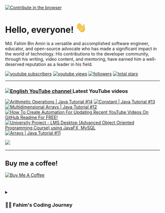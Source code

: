 [![Contribute in the browser](https://gitpod.io/button/open-in-gitpod.svg)](https://gitpod.io/#https://github.com/FahimFBA/FahimFBA)

# Hello, everyone! <img src="./img/wave.gif" width="35px" height= "35px">

Md. Fahim Bin Amin is a versatile and accomplished software engineer, educator, and open-source advocate who has made a significant impact in the world of technology. His contributions to the developer community, through his writing, video content, and mentoring, have earned him a well-deserved reputation as a leader in his field.

   <p align="left">
      <a href="https://www.youtube.com/@FahimAmin?sub_confirmation=1">
         <img alt="youtube subscribers" title="Subscribe to my YouTube channel" src="https://custom-icon-badges.demolab.com/youtube/channel/subscribers/UCG97GCUifMS2Vm28tgXQi0Q?color=%23E05D44&label=SUBSCRIBE&logo=video&logoColor=white&style=for-the-badge&labelColor=CE4630"/></a> 
      <a href="https://www.youtube.com/@FahimAmin">
         <img alt="youtube views" title="YouTube views" src="https://custom-icon-badges.demolab.com/youtube/channel/views/UCG97GCUifMS2Vm28tgXQi0Q?color=%23E1AD0E&logo=eye&logoColor=white&style=for-the-badge&labelColor=C79600"/></a> 
      <a href="https://github.com/FahimFBA?tab=followers">
         <img alt="followers" title="Follow me on Github" src="https://custom-icon-badges.demolab.com/github/followers/FahimFBA?color=236ad3&labelColor=1155ba&style=for-the-badge&logo=person-add&label=Follow&logoColor=white"/></a>
      <a href="https://github.com/FahimFBA?tab=repositories&sort=stargazers">
         <img alt="total stars" title="Total stars on GitHub" src="https://custom-icon-badges.demolab.com/github/stars/FahimFBA?color=55960c&style=for-the-badge&labelColor=488207&logo=star"/></a>
   </p>

---

### <a href="https://www.youtube.com/@FahimAmin?sub_confirmation=1"><img src="https://cdn.worldvectorlogo.com/logos/youtube-icon.svg" title="English YouTube channel" alt="English YouTube channel" width="30"/> </a>Latest YouTube videos

<!-- BEGIN YOUTUBE-CARDS -->
[![Arithmetic Operations | Java Tutorial #14](https://ytcards.demolab.com/?id=ePiJ8Q_dDRw&title=Arithmetic+Operations+%7C+Java+Tutorial+%2314&lang=en&timestamp=1684508410&background_color=%230d1117&title_color=%23ffffff&stats_color=%23dedede&width=250&duration=342 "Arithmetic Operations | Java Tutorial #14")](https://www.youtube.com/watch?v=ePiJ8Q_dDRw)
[![Constant | Java Tutorial #13](https://ytcards.demolab.com/?id=_KKiGlj1-iM&title=Constant+%7C+Java+Tutorial+%2313&lang=en&timestamp=1684249210&background_color=%230d1117&title_color=%23ffffff&stats_color=%23dedede&width=250&duration=449 "Constant | Java Tutorial #13")](https://www.youtube.com/watch?v=_KKiGlj1-iM)
[![Multidimensional Arrays | Java Tutorial #12](https://ytcards.demolab.com/?id=OEeKSprjlHI&title=Multidimensional+Arrays+%7C+Java+Tutorial+%2312&lang=en&timestamp=1684163703&background_color=%230d1117&title_color=%23ffffff&stats_color=%23dedede&width=250&duration=681 "Multidimensional Arrays | Java Tutorial #12")](https://www.youtube.com/watch?v=OEeKSprjlHI)
[![How To Create Automation For Updating Recent YouTube Videos On GitHub Readme For FREE!](https://ytcards.demolab.com/?id=a1r_YDPy13Q&title=How+To+Create+Automation+For+Updating+Recent+YouTube+Videos+On+GitHub+Readme+For+FREE%21&lang=en&timestamp=1683865052&background_color=%230d1117&title_color=%23ffffff&stats_color=%23dedede&width=250&duration=696 "How To Create Automation For Updating Recent YouTube Videos On GitHub Readme For FREE!")](https://www.youtube.com/watch?v=a1r_YDPy13Q)
[![University Project - LMS Desktop (Advanced Object Oriented Programming Course) using JavaFX, MySQL](https://ytcards.demolab.com/?id=S84QZHBzVUI&title=University+Project+-+LMS+Desktop+%28Advanced+Object+Oriented+Programming+Course%29+using+JavaFX%2C+MySQL&lang=en&timestamp=1683182257&background_color=%230d1117&title_color=%23ffffff&stats_color=%23dedede&width=250&duration=1473 "University Project - LMS Desktop (Advanced Object Oriented Programming Course) using JavaFX, MySQL")](https://www.youtube.com/watch?v=S84QZHBzVUI)
[![Arrays | Java Tutorial #11](https://ytcards.demolab.com/?id=McJGuvBKy0c&title=Arrays+%7C+Java+Tutorial+%2311&lang=en&timestamp=1682654576&background_color=%230d1117&title_color=%23ffffff&stats_color=%23dedede&width=250&duration=917 "Arrays | Java Tutorial #11")](https://www.youtube.com/watch?v=McJGuvBKy0c)
<!-- END YOUTUBE-CARDS -->

[<img src="https://custom-icon-badges.demolab.com/badge/-Subscribe%20For%20More-red?style=for-the-badge&logo=video&logoColor=white"/>](https://www.youtube.com/@FahimAmin?sub_confirmation=1)

<hr>

## Buy me a coffee!

<a href="https://www.buymeacoffee.com/fahimbinamin" target="_blank"><img src="https://cdn.buymeacoffee.com/buttons/v2/default-green.png" alt="Buy Me A Coffee" style="height: 60px !important;width: 217px !important;" ></a>

#

<details>
 <summary><h3>👨‍💻 Fahim's Coding Journey</h3></summary>

It's **Md. Fahim Bin Amin**, author [@freeCodeCamp](https://www.freecodecamp.org/news/author/fahimbinamin/), open-source contributor. I am also a contributor to [Microsoft](https://www.microsoft.com/en-us/) Research Investigation to OSS. Currently I am working actively on the official [freeCodeCamp](https://www.freecodecamp.org/) Bengali team as a volunteer {🎉 I am the 3rd Bangladeshi and the first and the only student from my university, [United International University](https://www.uiu.ac.bd/), who got this opportunity to work with the official team of freeCodeCamp 😋}.

Basically I like to work with Python, Java, C, C++, Markdown and so on. You can check my **blog site** [here](https://blog.fahimbinamin.com/).

I like to teach others about programming and technical stuff. I have [a Brand YouTube channel](https://www.youtube.com/@FahimAmin) where I teach programming and technical stuff regularly.

I also write articles frequently in various well-known platforms. Among those, [freeCodeCamp English](https://www.freecodecamp.org/news/author/fahimbinamin/), [freeCodeCamp Bengali](https://www.freecodecamp.org/bengali/news/author/fahimbinamin/), [Dev.to](https://dev.to/fahimfba) and [Hashnode](https://hashnode.com/@FahimFBA) are my most favourite platforms. 😊

[website]: https://fahimbinamin.com/
[youtube]: https://www.youtube.com/@FahimAmin

</summary>
</details>
